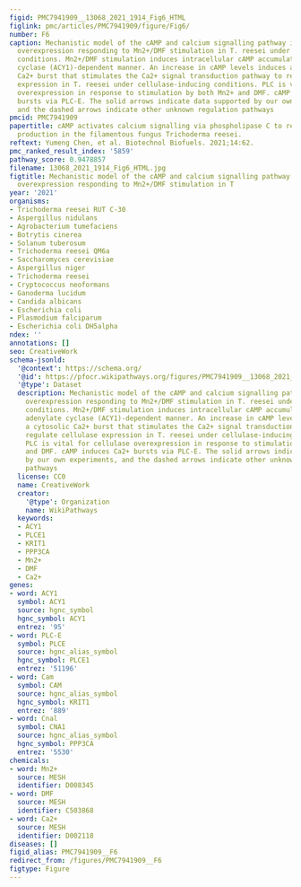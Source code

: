 ```yaml
---
figid: PMC7941909__13068_2021_1914_Fig6_HTML
figlink: pmc/articles/PMC7941909/figure/Fig6/
number: F6
caption: Mechanistic model of the cAMP and calcium signalling pathway in cellulase
  overexpression responding to Mn2+/DMF stimulation in T. reesei under cellulase-inducing
  conditions. Mn2+/DMF stimulation induces intracellular cAMP accumulation in an adenylate
  cyclase (ACY1)-dependent manner. An increase in cAMP levels induces a cytosolic
  Ca2+ burst that stimulates the Ca2+ signal transduction pathway to regulate cellulase
  expression in T. reesei under cellulase-inducing conditions. PLC is vital for cellulase
  overexpression in response to stimulation by both Mn2+ and DMF. cAMP induces Ca2+
  bursts via PLC-E. The solid arrows indicate data supported by our own experiments,
  and the dashed arrows indicate other unknown regulation pathways
pmcid: PMC7941909
papertitle: cAMP activates calcium signalling via phospholipase C to regulate cellulase
  production in the filamentous fungus Trichoderma reesei.
reftext: Yumeng Chen, et al. Biotechnol Biofuels. 2021;14:62.
pmc_ranked_result_index: '5859'
pathway_score: 0.9478857
filename: 13068_2021_1914_Fig6_HTML.jpg
figtitle: Mechanistic model of the cAMP and calcium signalling pathway in cellulase
  overexpression responding to Mn2+/DMF stimulation in T
year: '2021'
organisms:
- Trichoderma reesei RUT C-30
- Aspergillus nidulans
- Agrobacterium tumefaciens
- Botrytis cinerea
- Solanum tuberosum
- Trichoderma reesei QM6a
- Saccharomyces cerevisiae
- Aspergillus niger
- Trichoderma reesei
- Cryptococcus neoformans
- Ganoderma lucidum
- Candida albicans
- Escherichia coli
- Plasmodium falciparum
- Escherichia coli DH5alpha
ndex: ''
annotations: []
seo: CreativeWork
schema-jsonld:
  '@context': https://schema.org/
  '@id': https://pfocr.wikipathways.org/figures/PMC7941909__13068_2021_1914_Fig6_HTML.html
  '@type': Dataset
  description: Mechanistic model of the cAMP and calcium signalling pathway in cellulase
    overexpression responding to Mn2+/DMF stimulation in T. reesei under cellulase-inducing
    conditions. Mn2+/DMF stimulation induces intracellular cAMP accumulation in an
    adenylate cyclase (ACY1)-dependent manner. An increase in cAMP levels induces
    a cytosolic Ca2+ burst that stimulates the Ca2+ signal transduction pathway to
    regulate cellulase expression in T. reesei under cellulase-inducing conditions.
    PLC is vital for cellulase overexpression in response to stimulation by both Mn2+
    and DMF. cAMP induces Ca2+ bursts via PLC-E. The solid arrows indicate data supported
    by our own experiments, and the dashed arrows indicate other unknown regulation
    pathways
  license: CC0
  name: CreativeWork
  creator:
    '@type': Organization
    name: WikiPathways
  keywords:
  - ACY1
  - PLCE1
  - KRIT1
  - PPP3CA
  - Mn2+
  - DMF
  - Ca2+
genes:
- word: ACY1
  symbol: ACY1
  source: hgnc_symbol
  hgnc_symbol: ACY1
  entrez: '95'
- word: PLC-E
  symbol: PLCE
  source: hgnc_alias_symbol
  hgnc_symbol: PLCE1
  entrez: '51196'
- word: Cam
  symbol: CAM
  source: hgnc_alias_symbol
  hgnc_symbol: KRIT1
  entrez: '889'
- word: Cnal
  symbol: CNA1
  source: hgnc_alias_symbol
  hgnc_symbol: PPP3CA
  entrez: '5530'
chemicals:
- word: Mn2+
  source: MESH
  identifier: D008345
- word: DMF
  source: MESH
  identifier: C503868
- word: Ca2+
  source: MESH
  identifier: D002118
diseases: []
figid_alias: PMC7941909__F6
redirect_from: /figures/PMC7941909__F6
figtype: Figure
---
```

